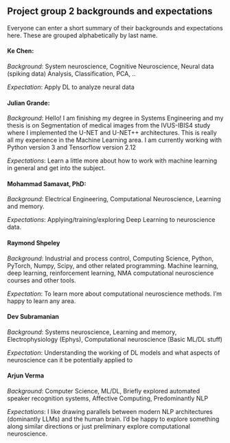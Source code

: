 ## Project group 2 backgrounds and expectations
Everyone can enter a short summary of their backgrounds and expectations here. These are grouped alphabetically by last name.

#### Ke Chen:
_Background_: System neuroscience, Cognitive Neuroscience, Neural data (spiking data) Analysis, Classification, PCA, ..

_Expectation_: Apply  DL to analyze neural data

#### Julian Grande:
_Background_: Hello! I am finishing my degree in Systems Engineering and my thesis is on Segmentation of medical images from the IVUS-IBIS4 study where I implemented the U-NET and U-NET++ architectures. This is really all my experience in the Machine Learning area. I am currently working with Python version 3 and Tensorflow version 2.12

_Expectations_: Learn a little more about how to work with machine learning in general and get into the subject.

#### Mohammad Samavat, PhD:
_Background_: Electrical Engineering, Computational Neuroscience, Learning and memory.

_Expectations_: Applying/training/exploring Deep Learning to neuroscience data. 

#### Raymond Shpeley
_Background_: Industrial and process control, Computing Science, Python, PyTorch, Numpy, Scipy, and other related programming. Machine learning, deep learning, reinforcement learning, NMA computational neuroscience courses and other tools. 

_Expectation_: To learn more about computational neuroscience methods. I’m happy to learn any area.

#### Dev Subramanian
_Background_: Systems neuroscience, Learning and memory, Electrophysiology (Ephys), Computational neuroscience (Basic ML/DL stuff)

_Expectation_: Understanding the working of DL models and what aspects of neuroscience can it be potentially applied to 

#### Arjun Verma
_Background_: Computer Science, ML/DL, Briefly explored automated speaker recognition systems, Affective Computing, Predominantly NLP

_Expectations_: I like drawing parallels between modern NLP architectures (dominantly LLMs) and the human brain. I’d be happy to explore something along similar directions or just preliminary explore computational neuroscience.
